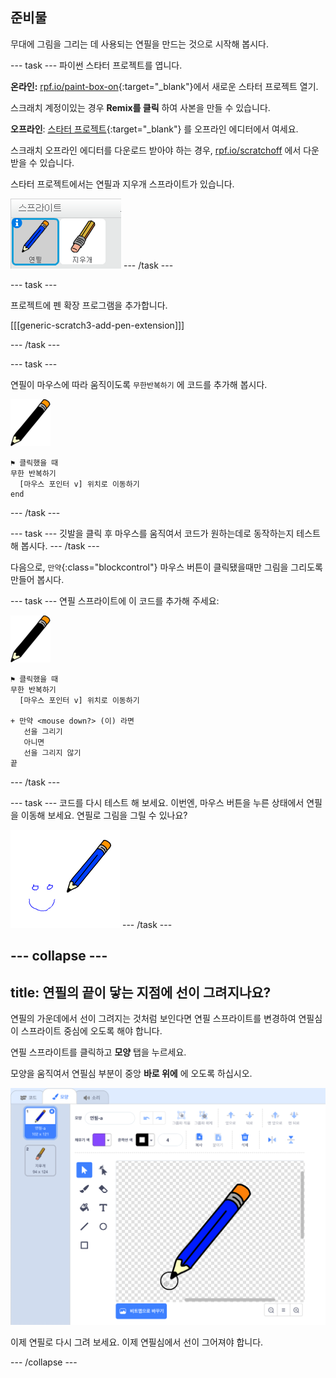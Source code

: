 ## 준비물

무대에 그림을 그리는 데 사용되는 연필을 만드는 것으로 시작해 봅시다.

--- task --- 파이썬 스타터 프로젝트를 엽니다.

**온라인:** [rpf.io/paint-box-on](http://rpf.io/paint-box-on){:target="_blank"}에서 새로운 스타터 프로젝트 열기.

스크래치 계정이있는 경우 **Remix를 클릭** 하여 사본을 만들 수 있습니다.

**오프라인**: [스타터 프로젝트](http://rpf.io/p/ko-KR/paint-box-go){:target="_blank"} 를 오프라인 에디터에서 여세요.

스크래치 오프라인 에디터를 다운로드 받아야 하는 경우, [rpf.io/scratchoff](http://rpf.io/scratchoff) 에서 다운 받을 수 있습니다.

스타터 프로젝트에서는 연필과 지우개 스프라이트가 있습니다.

![스크린샷](images/paint-starter.png) --- /task ---

--- task ---

프로젝트에 펜 확장 프로그램을 추가합니다.

[[[generic-scratch3-add-pen-extension]]]

--- /task ---

--- task ---

연필이 마우스에 따라 움직이도록 `무한반복하기` 에 코드를 추가해 봅시다.

![연필](images/pencil.png)

```blocks3
⚑ 클릭했을 때
무한 반복하기 
  [마우스 포인터 v] 위치로 이동하기
end
```

--- /task ---

--- task --- 깃발을 클릭 후 마우스를 움직여서 코드가 원하는데로 동작하는지 테스트 해 봅시다. --- /task ---

다음으로, `만약`{:class="blockcontrol"} 마우스 버튼이 클릭됐을때만 그림을 그리도록 만들어 봅시다.

--- task --- 연필 스프라이트에 이 코드를 추가해 주세요:

![연필](images/pencil.png)

```blocks3
⚑ 클릭했을 때
무한 반복하기 
  [마우스 포인터 v] 위치로 이동하기

+ 만약 <mouse down?> (이) 라면
   선을 그리기
   아니면
   선을 그리지 않기
끝
```

--- /task ---

--- task --- 코드를 다시 테스트 해 보세요. 이번엔, 마우스 버튼을 누른 상태에서 연필을 이동해 보세요. 연필로 그림을 그릴 수 있나요?

![스크린샷](images/paint-draw.png) --- /task ---

--- collapse ---
---
title: 연필의 끝이 닿는 지점에 선이 그려지나요?
---
연필의 가운데에서 선이 그려지는 것처럼 보인다면 연필 스프라이트를 변경하여 연필심이 스프라이트 중심에 오도록 해야 합니다.

연필 스프라이트를 클릭하고 **모양** 탭을 누르세요.

모양을 움직여서 연필심 부분이 중앙 **바로 위에** 에 오도록 하십시오.

![코스튬 센터](images/costume-center-annotated.png)

이제 연필로 다시 그려 보세요. 이제 연필심에서 선이 그어져야 합니다.

--- /collapse ---